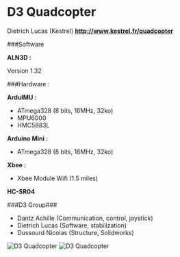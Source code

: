 D3 Quadcopter
==========

Dietrich Lucas (Kestrel)
**http://www.kestrel.fr/quadcopter**

###Software

**ALN3D :**

Version 1.32

###Hardware :

**ArduIMU :**
- ATmega328 (8 bits, 16MHz, 32ko)
- MPU6000
- HMC5883L

**Arduino Mini :**
- ATmega328 (8 bits, 16MHz, 32ko)

**Xbee :**
- Xbee Module Wifi (1.5 miles)

**HC-SR04**

###D3 Group###

- Dantz Achille (Communication, control, joystick)
- Dietrich Lucas (Software, stabilization)
- Dussourd Nicolas (Structure, Solidworks)

![D3 Quadcopter](http://www.kestrel.fr/infrarouges/data/quadcopter/a-P1000327.JPG "D3 Quadcopter")
![D3 Quadcopter](http://www.kestrel.fr/infrarouges/data/quadcopter/a-P1000324.JPG "D3 Quadcopter")

